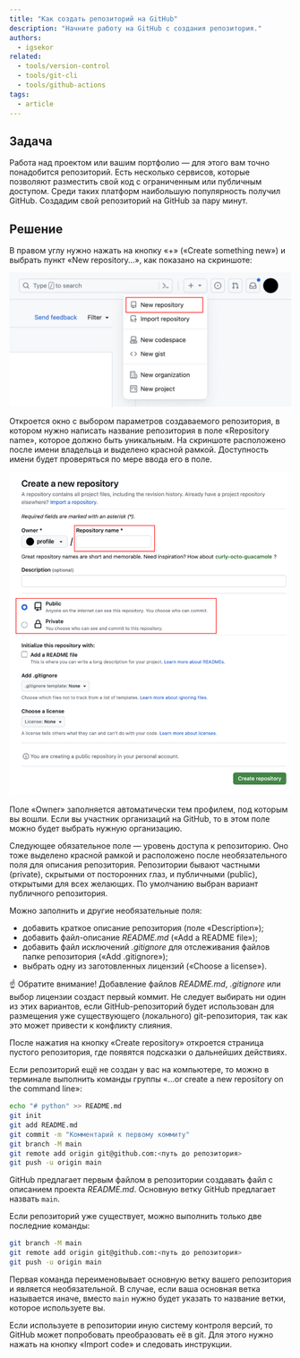 ```yaml
---
title: "Как создать репозиторий на GitHub"
description: "Начните работу на GitHub с создания репозитория."
authors:
  - igsekor
related:
  - tools/version-control
  - tools/git-cli
  - tools/github-actions
tags:
  - article
---
```


## Задача

Работа над проектом или вашим портфолио — для этого вам точно понадобится репозиторий. Есть несколько сервисов, которые позволяют разместить свой код с ограниченным или публичным доступом. Среди таких платформ наибольшую популярность получил GitHub. Создадим свой репозиторий на GitHub за пару минут.

## Решение

В правом углу нужно нажать на кнопку «+» («Create something new») и выбрать пункт «New repository…», как показано на скриншоте:

![Выпадающее меню на GitHub с обведённым красным пунктом «New repository»](images/github-new-repo.png)

Откроется окно с выбором параметров создаваемого репозитория, в котором нужно написать название репозитория в поле «Repository name», которое должно быть уникальным. На скриншоте расположено после имени владельца и выделено красной рамкой. Доступность имени будет проверяться по мере ввода его в поле.

![Настройки нового репозитория с обведёнными красным обязательным полем «Repository name» и чекбоксами «Public» и «Private»](images/github-new-repo-settings.png)

Поле «Owner» заполняется автоматически тем профилем, под которым вы вошли. Если вы участник организаций на GitHub, то в этом поле можно будет выбрать нужную организацию.

Следующее обязательное поле — уровень доступа к репозиторию. Оно тоже выделено красной рамкой и расположено после необязательного поля для описания репозитория. Репозитории бывают частными (private), скрытыми от посторонних глаз, и публичными (public), открытыми для всех желающих. По умолчанию выбран вариант публичного репозитория.

Можно заполнить и другие необязательные поля:

- добавить краткое описание репозитория (поле «Description»);
- добавить файл-описание _README.md_ («Add a README file»);
- добавить файл исключений _.gitignore_ для отслеживания файлов папке репозитория («Add .gitignore»);
- выбрать одну из заготовленных лицензий («Choose a license»).

<aside>

☝️ Обратите внимание!
Добавление файлов _README.md_, _.gitignore_ или выбор лицензии создаст первый коммит.
Не следует выбирать ни один из этих вариантов, если GitHub-репозиторий будет использован для размещения уже существующего (локального) git-репозитория, так как это может привести к конфликту слияния.

</aside>

После нажатия на кнопку «Create repository» откроется страница пустого репозитория, где появятся подсказки о дальнейших действиях.

Если репозиторий ещё не создан у вас на компьютере, то можно в терминале выполнить команды группы «…or create a new repository on the command line»:

```bash
echo "# python" >> README.md
git init
git add README.md
git commit -m "Комментарий к первому коммиту"
git branch -M main
git remote add origin git@github.com:<путь до репозитория>
git push -u origin main
```

GitHub предлагает первым файлом в репозитории создавать файл с описанием проекта _README.md_. Основную ветку GitHub предлагает назвать `main`.

Если репозиторий уже существует, можно выполнить только две последние команды:

```bash
git branch -M main
git remote add origin git@github.com:<путь до репозитория>
git push -u origin main
```

Первая команда переименовывает основную ветку вашего репозитория и является необязательной. В случае, если ваша основная ветка называется иначе, вместо `main` нужно будет указать то название ветки, которое используете вы.

Если используете в репозитории иную систему контроля версий, то GitHub может попробовать преобразовать её в git. Для этого нужно нажать на кнопку «Import code» и следовать инструкции.
